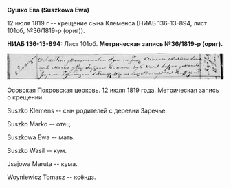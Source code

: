 **Сушко Ева (Suszkowa Ewa)**

12 июля 1819 г -- крещение сына Клеменса (НИАБ 136-13-894, лист 101об,
№36/1819-р (ориг)).

**НИАБ 136-13-894:** Лист 101об. **Метрическая запись №36/1819-р
(ориг).**

![](./media/4bc4b196e3dae630db78d1ad1a83d548441c8097.png)

Осовская Покровская церковь. 12 июля 1819 года. Метрическая запись о
крещении.

Suszko Klemens -- сын родителей с деревни Заречье.

Suszko Marko -- отец.

Suszkowa Ewa -- мать.

Suszko Wasil -- кум.

Jsajowa Maruta -- кума.

Woyniewicz Tomasz -- ксёндз.
